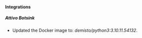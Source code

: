 #### Integrations
##### Attivo Botsink
- Updated the Docker image to: *demisto/python3:3.10.11.54132*.
